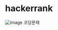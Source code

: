 # hackerrank

![image](https://github.com/hyerim02/hackerrank/assets/105963819/ba06bb82-d247-4c49-837f-bd4f0dbfeb55)
코딩문제
